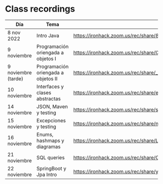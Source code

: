 # Class recordings

| Día                 | Tema                                 | Enlace                                                       |
| ------------------- | ------------------------------------ | ------------------------------------------------------------ |
| 8 nov 2022          | Intro Java                           | https://ironhack.zoom.us/rec/share/88yapbcvAjz6JX1wB3M5Ux0TqwCc3qpL5vZYNOYKk67N6DA-PBYuBysRfa1szvU.frzFHd8KjFwT-hJt |
| 9 noviembre         | Programación oriengada a objetos  I  | https://ironhack.zoom.us/rec/share/IXTC2CLXKIzA98QPLmr-PpeNruh91jZK18o4NERyLYDCHGKgreJa8uN-zisqo13a.Z3xZtqhAovQija6t |
| 9 noviembre (tarde) | Programación oriengada a objetos  II | https://ironhack.zoom.us/rec/share/_sWxDVCs3uQmj6teBwzHQOpwJ1zwj9Uk9BP8E5LiRnbmVjcNPaA9L4kEgVopOvmq.wv3ZDNsa3MJZOjkl |
| 10 noviembre        | Interfaces y clases abstractas       | https://ironhack.zoom.us/rec/share/egqTIDxes2Ec_fgIMdPFK2jwQsaX_bwWPnd6ivi4UFqCCZK-LUPs6REv059l9kN6.2thHm2wTtnwUk2_M |
| 14 noviembre        | JSON, Maven y testing                | https://ironhack.zoom.us/rec/share/syjfOfjzqJzJ2EZM5M5Em9WzFO2mLspQxP8t1krt3T7Jxu8jG-P_a7cn4r1vku_2.W_XdDGIHFD6djQz3 |
| 15 noviembre        | Excepciones y testing                | https://ironhack.zoom.us/rec/share/nDedw0agLrjMr80hmscnSZlU4zGOAhFhP_exrMlZU2ttzF8-EX4wqjwCJ8FP4QAb.KDTx9l6OsMBEMh6T |
| 16 noviembre        | Enums, hashmaps y diagramas          | https://ironhack.zoom.us/rec/share/LpOrsWIvaSuYD4hxzjLkLfSrdG3h-wMtr7gVy7ipmhw7lRiejwU2HZZioldjvMWg.7HPFy1Dlaln350hF |
| 21 noviembre        | SQL queries                          | https://ironhack.zoom.us/rec/share/CFDJnz3dPwENzcuZVVTmBPygRpu8ckLR3_jZ_Mz2P-RxbiSJcLVpBNSVvXWYVXp2.8obpu1BdeijCZpd7 |
| 22 noviembre        | SpringBoot y Jpa Intro               | https://ironhack.zoom.us/rec/share/yOJ91si9fZ3FWP_2CuVzxao0RiVS46PmIQsyAYSHhet8TfFwD4o1t2EPtcm9ZfGW.qWDmj628MKk3t33R |


